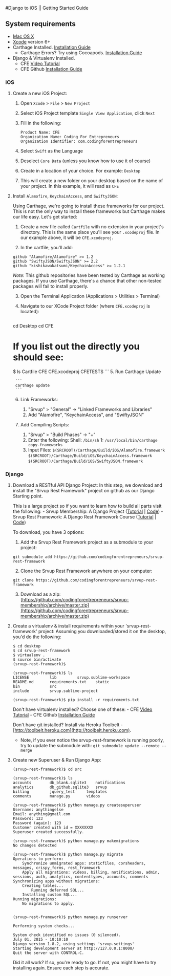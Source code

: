 #Django to iOS || Getting Started Guide

## System requirements
- [Mac OS X](http://www.apple.com/osx/)
- [Xcode](https://developer.apple.com/xcode/) version 6+
- Carthage Installed. [Installation Guide](https://github.com/codingforentrepreneurs/Guides/blob/master/install_carthage.md)
	- Carthage Errors? Try using Cocoapods. [Installation Guide](https://github.com/codingforentrepreneurs/Guides/blob/master/install_cocoapods.md)
- Django & Virtualenv Installed.
	- CFE [Video Tutorial](http://joincfe.com/projects/#setup)
	- CFE Github [Installation Guide](https://github.com/codingforentrepreneurs/Guides/blob/master/install_django_mac_linux.md)




### iOS
1. Create a new iOS Project:
	1. Open `Xcode` > `File` > `New Project`
	2. Select iOS Project template `Single View Application`, click `Next`
	3. Fill in the following:
		```
		Product Name: CFE
		Organization Name: Coding For Entrepreneurs
		Organization Identifier: com.codingforentrepreneurs
		```

	4. Select `Swift` as the Language
	5. Deselect `Core Data` (unless you know how to use it of course)
	6. Create in a location of your choice. For example:
		`Desktop`
	7. This will create a new folder on your desktop based on the name of your project. In this example, it will read as `CFE`



2. Install `Alamofire`, `KeychainAccess`, and `SwiftyJSON`: 
	
	Using Carthage, we're going to install these frameworks for our project. This is not the only way to install these frameworks but Carthage makes our life easy. Let's get started:
		
	1. Create a new file called `Cartfile` with no extension in your project's directory. This is the same place you'll see your `.xcodeproj` file. In our example above, it will be `CFE.xcodeproj`.

	2. In the cartfile, you'll add:

	```
	github "Alamofire/Alamofire" >= 1.2
	github "SwiftyJSON/SwiftyJSON" >= 2.2
	github "kishikawakatsumi/KeychainAccess" >= 1.2.1
	```
	*Note*: This github repositories have been tested by Carthage as working packages. If you use Carthage, there's a chance that other non-tested packages will fail to install properly.

	3. Open the Terminal Application (Applications > Utilities > Terminal)
	4. Navigate to our XCode Project folder (where `CFE.xcodeproj` is located): 
	      
	      ```
	cd Desktop
	cd CFE
	# If you list out the directly you should see:
	$ ls
	Cartfile
	CFE
	CFE.xcodeproj
	CFETESTS
	      ```
	5. Run Carthage Update

		```
		carthage update
		```

	6. Link Frameworks:
		1. "Srvup" > "General" -> "Linked Frameworks and Libraries"
		2. Add "Alamofire", "KeychainAccess", and "SwiftyJSON"

	7. Add Compiling Scripts:
		1. "Srvup" > "Build Phases" -> "+"
		2. Enter the following:
			Shell: `/bin/sh`
			1: `/usr/local/bin/carthage copy-frameworks`
		3. Input Files:
			`$(SRCROOT)/Carthage/Build/iOS/Alamofire.framework`
			`$(SRCROOT)/Carthage/Build/iOS/KeychainAccess.framework`
			`$(SRCROOT)/Carthage/Build/iOS/SwiftyJSON.framework`




### Django
1. Download a RESTful API Django Project:
	In this step, we download and install the "Srvup Rest Framework" project on github as our Django Starting point. 

	This is a large project so if you want to learn how to build all parts visit the following:
		- Srvup Membership: A Django Project ([Tutorial](https://joincfe.com/projects/srvup-membership/) | [Code](https://github.com/codingforentrepreneurs/srvup-membership))
		- Srvup Rest Framework: A Django Rest Framework Course ([Tutorial](https://joincfe.com/projects/django-rest-framework/) | [Code](https://github.com/codingforentrepreneurs/srvup-rest-framework))

	To download, you have 3 options:
	1. Add the Srvup Rest Framework project as a submodule to your project:
	```
	git submodule add https://github.com/codingforentrepreneurs/srvup-rest-framework 
	```	
	2. Clone the Srvup Rest Framework anywhere on your computer:
	```
	git clone https://github.com/codingforentrepreneurs/srvup-rest-framework 
	```	
	3. Download as a zip: [https://github.com/codingforentrepreneurs/srvup-membership/archive/master.zip](https://github.com/codingforentrepreneurs/srvup-membership/archive/master.zip)


2. Create a virtualenv & install requirements within your 'srvup-rest-framework' project:
	Assuming you downloaded/stored it on the desktop, you'd do the following:
	``` 
	$ cd desktop
	$ cd srvup-rest-framework
	$ virtualenv .
	$ source bin/activate
	(srvup-rest-framework)$

	(srvup-rest-framework)$ ls
	LICENSE			lib			srvup.sublime-workspace
	README.md		requirements.txt	static
	bin				src
	include			srvup.sublime-project

	(srvup-rest-framework)$ pip install -r requirements.txt
	```
	
	Don't have virtualenv installed? Choose one of these:
		- CFE [Video Tutorial](http://joincfe.com/projects/#setup)
		- CFE Github [Installation Guide](https://github.com/codingforentrepreneurs/Guides/blob/master/install_django_mac_linux.md)

	Don't have git installed? Install via Heroku Toolbelt - [http://toolbelt.heroku.com](http://toolbelt.heroku.com).

	* Note, if you ever notice the srvup-rest-framework is running poorly, try to update the submodule with: `git submodule update --remote --merge`




3. Create new Superuser & Run Django App:
	```
	(srvup-rest-framework)$ cd src

	(srvup-rest-framework)$ ls
	accounts		db_blank.sqlite3	notifications
	analytics		db_github.sqlite3	srvup
	billing			jquery_test		templates
	comments		manage.py		videos

	(srvup-rest-framework)$ python manage.py createsuperuser
	Username: anythingelse
	Email: anything@gmail.com
	Password: 123
	Password (again): 123
	Customer created with id = XXXXXXXX
	Superuser created successfully.

	(srvup-rest-framework)$ python manage.py makemigrations
	No changes detected

	(srvup-rest-framework)$ python manage.py migrate
	Operations to perform:
  		Synchronize unmigrated apps: staticfiles, corsheaders, messages, crispy_forms, rest_framework
  		Apply all migrations: videos, billing, notifications, admin, sessions, auth, analytics, contenttypes, accounts, comments
	Synchronizing apps without migrations:
  		Creating tables...
    		Running deferred SQL...
  		Installing custom SQL...
	Running migrations:
  		No migrations to apply.


	(srvup-rest-framework)$ python manage.py runserver

	Performing system checks...

	System check identified no issues (0 silenced).
	July 01, 2015 - 10:10:10
	Django version 1.8.2, using settings 'srvup.settings'
	Starting development server at http://127.0.0.1:8000/
	Quit the server with CONTROL-C.

	```

	Did it all work? If so, you're ready to go. If not, you might have to try installing again. Ensure each step is accurate.



